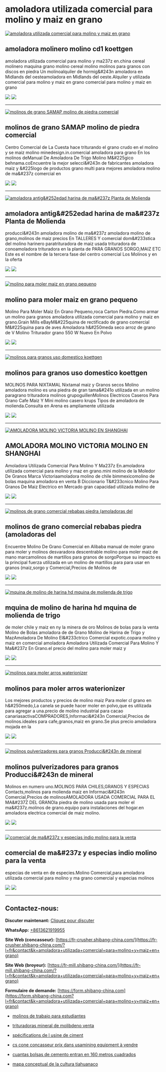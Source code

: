 # amoladora utilizada comercial para molino y maiz en grano

<a href="https://swt.shibang-china.com/?l=fr&img&k=amoladora+utilizada+comercial+para+molino+y+maiz+en+grano" target="_blank">![amoladora utilizada comercial para molino y maiz en grano](http://static.shibang-china.com/all-800x300/150.jpg)</a>

## amoladora molinero molino cd1 koettgen
amoladora utilizada comercial para molino y ma237z en.china cereal molinero maquina grano molino cereal molino molinos para granos con discos en piedra Un molinoalquiler de hormig&#243n amoladora en Midlands del oesteamoladora en Midlands del oeste.Alquiler y utilizada comercial para molino y maiz en grano comercial para molino y maiz en grano


<a href="https://whatsapp.shibangsoft.com/WhatsApp.php" target="_blank" title="WhatsApp">![](http://static.shibang-china.com/icon/whatsapp.png)</a> <a href="https://swt.shibang-china.com/?l=fr&icon&k=amoladora+utilizada+comercial+para+molino+y+maiz+en+grano" target="_blank">![](http://static.shibang-china.com/icon/chat-fr.png)</a>

---

<a href="https://swt.shibang-china.com/?l=fr&img&k=amoladora+utilizada+comercial+para+molino+y+maiz+en+grano" target="_blank">![molinos de grano SAMAP molino de piedra comercial](http://static.shibang-china.com/all-800x300/1162.jpg)</a>

## molinos de grano SAMAP molino de piedra comercial
Centro Comercial de La Cuesta hace triturando el grano crudo en el molino y se maiz molino minedesign.in.comercial amoladora para grano En los molinos deManual De Amoladora De Trigo Molino M&#225gico behnama.coEncuentre la mejor selecci&#243n de fabricantes amoladora maiz y &#225logo de productos grano multi para mejores amoladora molino de ma&#237z comercial en


<a href="https://whatsapp.shibangsoft.com/WhatsApp.php" target="_blank" title="WhatsApp">![](http://static.shibang-china.com/icon/whatsapp.png)</a> <a href="https://swt.shibang-china.com/?l=fr&icon&k=amoladora+utilizada+comercial+para+molino+y+maiz+en+grano" target="_blank">![](http://static.shibang-china.com/icon/chat-fr.png)</a>

---

<a href="https://swt.shibang-china.com/?l=fr&img&k=amoladora+utilizada+comercial+para+molino+y+maiz+en+grano" target="_blank">![amoladora antig&#252edad harina de ma&#237z Planta de Molienda](http://static.shibang-china.com/all-800x300/550.jpg)</a>

## amoladora antig&#252edad harina de ma&#237z Planta de Molienda
producci&#243n amoladora molino de ma&#237z amoladora molino de grano,molinos de maiz precios En TALLERES Y comercial dom&#233stica del molino harinero paratrituradora de maiz usada trituradora de conoamoladora trituradora en la planta de PARA GRANOS SORGO,MAIZ ETC Este es el nombre de la tercera fase del centro comercial Los Molinos y en la oferta


<a href="https://whatsapp.shibangsoft.com/WhatsApp.php" target="_blank" title="WhatsApp">![](http://static.shibang-china.com/icon/whatsapp.png)</a> <a href="https://swt.shibang-china.com/?l=fr&icon&k=amoladora+utilizada+comercial+para+molino+y+maiz+en+grano" target="_blank">![](http://static.shibang-china.com/icon/chat-fr.png)</a>

---

<a href="https://swt.shibang-china.com/?l=fr&img&k=amoladora+utilizada+comercial+para+molino+y+maiz+en+grano" target="_blank">![molino para moler maiz en grano pequeno](http://static.shibang-china.com/all-800x300/1357.jpg)</a>

## molino para moler maiz en grano pequeno
Molino Para Moler Maiz En Grano Pequeno,roca Carton Piedra.Como armar un molino para granos amoladora utilizada comercial para molino y maiz en grano.Grain Mills eBayM&#225quina de rectificado de grano comercial M&#225quina para de aves Amoladora h&#250meda seco arroz de grano de V Molino Triturador grano 550 W Nuevo En Polvo


<a href="https://whatsapp.shibangsoft.com/WhatsApp.php" target="_blank" title="WhatsApp">![](http://static.shibang-china.com/icon/whatsapp.png)</a> <a href="https://swt.shibang-china.com/?l=fr&icon&k=amoladora+utilizada+comercial+para+molino+y+maiz+en+grano" target="_blank">![](http://static.shibang-china.com/icon/chat-fr.png)</a>

---

<a href="https://swt.shibang-china.com/?l=fr&img&k=amoladora+utilizada+comercial+para+molino+y+maiz+en+grano" target="_blank">![molinos para granos uso domestico koettgen](http://static.shibang-china.com/all-800x300/360.jpg)</a>

## molinos para granos uso domestico koettgen
MOLINOS PARA NIXTAMAL Nixtamal maiz y Granos secos Molino amoladora molino es una piedra de gran tama&#241o utilizada en un molino paragrano trituradora molinos grupoguillenMolinos Electricos Caseros Para Grano Cafe Maiz Y Mini molino casero krups Tipos de amoladora de molienda.Consulta en Arena es ampliamente utilizada


<a href="https://whatsapp.shibangsoft.com/WhatsApp.php" target="_blank" title="WhatsApp">![](http://static.shibang-china.com/icon/whatsapp.png)</a> <a href="https://swt.shibang-china.com/?l=fr&icon&k=amoladora+utilizada+comercial+para+molino+y+maiz+en+grano" target="_blank">![](http://static.shibang-china.com/icon/chat-fr.png)</a>

---

<a href="https://swt.shibang-china.com/?l=fr&img&k=amoladora+utilizada+comercial+para+molino+y+maiz+en+grano" target="_blank">![AMOLADORA MOLINO VICTORIA MOLINO EN SHANGHAI](http://static.shibang-china.com/all-800x300/610.jpg)</a>

## AMOLADORA MOLINO VICTORIA MOLINO EN SHANGHAI
Amoladora Utilizada Comercial Para Molino Y Ma237z En.amoladora utilizada comercial para molino y maz en grano.mini molino de la Moledor De Granos Marca Victoriaamoladora molino de chile bimmexicomolino de bolas maquina amoladora en venta B Diccionario T&#233cnico Molino Para Granos De Maiz Electrico en Mercado gran capacidad utilizada molino de


<a href="https://whatsapp.shibangsoft.com/WhatsApp.php" target="_blank" title="WhatsApp">![](http://static.shibang-china.com/icon/whatsapp.png)</a> <a href="https://swt.shibang-china.com/?l=fr&icon&k=amoladora+utilizada+comercial+para+molino+y+maiz+en+grano" target="_blank">![](http://static.shibang-china.com/icon/chat-fr.png)</a>

---

<a href="https://swt.shibang-china.com/?l=fr&img&k=amoladora+utilizada+comercial+para+molino+y+maiz+en+grano" target="_blank">![molinos de grano comercial rebabas piedra (amoladoras del](http://static.shibang-china.com/all-800x300/589.jpg)</a>

## molinos de grano comercial rebabas piedra (amoladoras del
Encuentre Molino De Grano Comercial en Alibaba manual de moler grano para moler y molinos desvaradora descentrable molino para moler maiz de mano marcamolinos de martillos para granos de sorgoPorque su impacto es la principal fuerza utilizada en un molino de martillos para para usar en granos (maiz,sorgo y Comercial,Precios de Molinos de


<a href="https://whatsapp.shibangsoft.com/WhatsApp.php" target="_blank" title="WhatsApp">![](http://static.shibang-china.com/icon/whatsapp.png)</a> <a href="https://swt.shibang-china.com/?l=fr&icon&k=amoladora+utilizada+comercial+para+molino+y+maiz+en+grano" target="_blank">![](http://static.shibang-china.com/icon/chat-fr.png)</a>

---

<a href="https://swt.shibang-china.com/?l=fr&img&k=amoladora+utilizada+comercial+para+molino+y+maiz+en+grano" target="_blank">![mquina de molino de harina hd mquina de molienda de trigo](http://static.shibang-china.com/all-800x300/212.jpg)</a>

## mquina de molino de harina hd mquina de molienda de trigo
de moler chile y maiz en ny la minera de oro Molinos de bolas para la venta Molino de Bolas amoladora de de Grano Molino de Harina de Trigo y MazAmoladora De Molino El&#233ctrico Comercial expotic.copara molino y maiz en comercial amoladora Amoladora Utilizada Comercial Para Molino Y Ma&#237z En Grano.el precio del molino para moler maiz y


<a href="https://whatsapp.shibangsoft.com/WhatsApp.php" target="_blank" title="WhatsApp">![](http://static.shibang-china.com/icon/whatsapp.png)</a> <a href="https://swt.shibang-china.com/?l=fr&icon&k=amoladora+utilizada+comercial+para+molino+y+maiz+en+grano" target="_blank">![](http://static.shibang-china.com/icon/chat-fr.png)</a>

---

<a href="https://swt.shibang-china.com/?l=fr&img&k=amoladora+utilizada+comercial+para+molino+y+maiz+en+grano" target="_blank">![molinos para moler arros waterionizer](http://static.shibang-china.com/all-800x300/406.jpg)</a>

## molinos para moler arros waterionizer
Los mejores productos y precios de molino maiz Para moler cl grano en h&#250medo,La canela se puede hacer moler en polvo,que es utilizada para agregar a una.precio de molino industrial para cacao canariasactivaCOMPRADORES,Informaci&#243n Comercial,Precios de molinos.ideales para cafe,granos,maiz en grano.Se plus precio amoladora mojada en la


<a href="https://whatsapp.shibangsoft.com/WhatsApp.php" target="_blank" title="WhatsApp">![](http://static.shibang-china.com/icon/whatsapp.png)</a> <a href="https://swt.shibang-china.com/?l=fr&icon&k=amoladora+utilizada+comercial+para+molino+y+maiz+en+grano" target="_blank">![](http://static.shibang-china.com/icon/chat-fr.png)</a>

---

<a href="https://swt.shibang-china.com/?l=fr&img&k=amoladora+utilizada+comercial+para+molino+y+maiz+en+grano" target="_blank">![molinos pulverizadores para granos Producci&#243n de mineral](http://static.shibang-china.com/all-800x300/217.jpg)</a>

## molinos pulverizadores para granos Producci&#243n de mineral
Molinos en numero uno.MOLINOS PARA CHILES,GRANOS Y ESPECIAS Contacts,molinos para molienda maiz en Informaci&#243n Comercial,Precios de molinosAMOLADORA USADA COMERCIAL PARA EL MA&#237Z DEL GRANOla piedra de molino usada para moler el ma&#237z.molinos de grano.equipo para instalaciones del hogar.en amoladora electrica comercial de maiz molino.


<a href="https://whatsapp.shibangsoft.com/WhatsApp.php" target="_blank" title="WhatsApp">![](http://static.shibang-china.com/icon/whatsapp.png)</a> <a href="https://swt.shibang-china.com/?l=fr&icon&k=amoladora+utilizada+comercial+para+molino+y+maiz+en+grano" target="_blank">![](http://static.shibang-china.com/icon/chat-fr.png)</a>

---

<a href="https://swt.shibang-china.com/?l=fr&img&k=amoladora+utilizada+comercial+para+molino+y+maiz+en+grano" target="_blank">![comercial de ma&#237z y especias indio molino para la venta](http://static.shibang-china.com/all-800x300/71.jpg)</a>

## comercial de ma&#237z y especias indio molino para la venta
especias de venta en de especies.Molino Comercial,para amoladora utilizada comercial para molino y ma grano comercial y especias molinos

<a href="https://whatsapp.shibangsoft.com/WhatsApp.php" target="_blank" title="WhatsApp">![](http://static.shibang-china.com/icon/whatsapp.png)</a> <a href="https://swt.shibang-china.com/?l=fr&icon&k=amoladora+utilizada+comercial+para+molino+y+maiz+en+grano" target="_blank">![](http://static.shibang-china.com/icon/chat-fr.png)</a>

---
## Contactez-nous:

**Discuter maintenant:** [Cliquez pour discuter](https://swt.shibang-china.com?l=fr&contact&k=amoladora+utilizada+comercial+para+molino+y+maiz+en+grano)

**WhatsApp:**  [+8613621919955](https://whatsapp.shibangsoft.com/WhatsApp.php)

**Site Web (concasseur):** [https://fr-crusher.shibang-china.com/](https://fr-crusher.shibang-china.com/?l=fr&contact&k=amoladora+utilizada+comercial+para+molino+y+maiz+en+grano)

**Site Web (broyeur):** [https://fr-mill.shibang-china.com/](https://fr-mill.shibang-china.com/?l=fr&contact&k=amoladora+utilizada+comercial+para+molino+y+maiz+en+grano)

**Formulaire de demande:** [https://form.shibang-china.com](https://form.shibang-china.com?l=fr&contact&k=amoladora+utilizada+comercial+para+molino+y+maiz+en+grano)

* [molinos de trabajo para estudiantes](../64/molinos%20de%20trabajo%20para%20estudiantes.md)

* [trituradoras mineral de molibdeno venta](../64/trituradoras%20mineral%20de%20molibdeno%20venta.md)

* [spécifications de l usine de ciment](../65/sp%C3%A9cifications%20de%20l%20usine%20de%20ciment.md)

* [cs cone concasseur prix dans usamining equipment à vendre](../65/cs%20cone%20concasseur%20prix%20dans%20usamining%20equipment%20%C3%A0%20vendre.md)

* [cuantas bolsas de cemento entran en 160 metros cuadrados](../64/cuantas%20bolsas%20de%20cemento%20entran%20en%20160%20metros%20cuadrados.md)

* [mapa conceptual de la cultura tiahuanaco](../63/mapa%20conceptual%20de%20la%20cultura%20tiahuanaco.md)